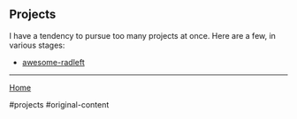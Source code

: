 ## Projects

I have a tendency to pursue too many projects at once. Here are a few, in
various stages:

- [awesome-radleft](/projects/awesome-radleft.md)

---

[Home](/wiki)

#projects #original-content
